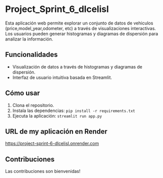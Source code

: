 # Project_Sprint_6_dlcelisl

Esta aplicación web permite explorar un conjunto de datos de vehiculos (price,model_year,odometer, etc) a través de visualizaciones interactivas. Los usuarios pueden generar histogramas y diagramas de dispersión para analizar la información.

## Funcionalidades
* Visualización de datos a través de histogramas y diagramas de dispersión.
* Interfaz de usuario intuitiva basada en Streamlit.

## Cómo usar
1. Clona el repositorio.
2. Instala las dependencias: `pip install -r requirements.txt`
3. Ejecuta la aplicación: `streamlit run app.py`

## URL de my aplicación en Render 

https://project-sprint-6-dlcelisl.onrender.com

## Contribuciones
Las contribuciones son bienvenidas!


